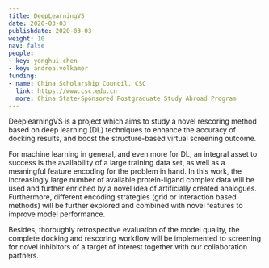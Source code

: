 ```yaml
---
title: DeepLearningVS
date: 2020-03-03
publishdate: 2020-03-03
weight: 10
nav: false
people:
- key: yonghui.chen
- key: andrea.volkamer
funding:
- name: China Scholarship Council, CSC
  link: https://www.csc.edu.cn
  more: China State-Sponsored Postgraduate Study Abroad Program
---
```


DeeplearningVS is a project which aims to study a novel rescoring method based on deep learning (DL) techniques to enhance the accuracy of docking results, and boost the structure-based virtual screening outcome. 

<!--more-->

For machine learning in general, and even more for DL, an integral asset to success is the availability of a large training data set, as well as a meaningful feature encoding for the problem in hand. In this work, the increasingly large number of available protein-ligand complex data will be used and further enriched by a novel idea of artificially created analogues. Furthermore, different encoding strategies (grid or interaction based methods) will be further explored and combined with novel features to improve model performance. 

Besides, thoroughly retrospective evaluation of the model quality, the complete docking and rescoring workflow will be implemented to screening for novel inhibitors of a target of interest together with our collaboration partners.
